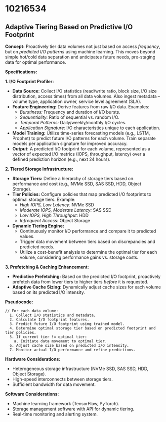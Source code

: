# 10216534

## Adaptive Tiering Based on Predictive I/O Footprint

**Concept:** Proactively tier data volumes not just based on access *frequency*, but on *predicted I/O patterns* using machine learning. This moves beyond simple hot/cold data separation and anticipates future needs, pre-staging data for optimal performance.

**Specifications:**

**1. I/O Footprint Profiler:**

*   **Data Source:** Collect I/O statistics (read/write ratio, block size, I/O size distribution, access times) from all data volumes. Also ingest metadata – volume type, application owner, service level agreement (SLA).
*   **Feature Engineering:** Derive features from raw I/O data. Examples:
    *   *Burstiness:* Frequency and duration of I/O bursts.
    *   *Sequentiality:* Ratio of sequential vs. random I/O.
    *   *Temporal Patterns:*  Daily/weekly/monthly I/O cycles.
    *   *Application Signature:* I/O characteristics unique to each application.
*   **Model Training:** Utilize time-series forecasting models (e.g., LSTM, Prophet) to predict future I/O patterns for each volume. Train separate models per application signature for improved accuracy.
*   **Output:**  A predicted I/O footprint for each volume, represented as a vector of expected I/O metrics (IOPS, throughput, latency) over a defined prediction horizon (e.g., next 24 hours).

**2. Tiered Storage Infrastructure:**

*   **Storage Tiers:** Define a hierarchy of storage tiers based on performance and cost (e.g., NVMe SSD, SAS SSD, HDD, Object Storage).
*   **Tier Policies:**  Configure policies that map predicted I/O footprints to optimal storage tiers. Example:
    *   *High IOPS, Low Latency:*  NVMe SSD
    *   *Moderate IOPS, Moderate Latency:* SAS SSD
    *   *Low IOPS, High Throughput:* HDD
    *   *Infrequent Access:* Object Storage
*   **Dynamic Tiering Engine:**
    *   Continuously monitor I/O performance and compare it to predicted values.
    *   Trigger data movement between tiers based on discrepancies and predicted needs.
    *   Utilize a cost-benefit analysis to determine the optimal tier for each volume, considering performance gains vs. storage costs.

**3.  Prefetching & Caching Enhancement:**

*   **Predictive Prefetching:**  Based on the predicted I/O footprint, proactively prefetch data from lower tiers to higher tiers *before* it is requested.
*   **Adaptive Cache Sizing:**  Dynamically adjust cache sizes for each volume based on its predicted I/O intensity.

**Pseudocode:**

```
// For each data volume:
  1. Collect I/O statistics and metadata.
  2. Calculate I/O footprint features.
  3. Predict future I/O footprint using trained model.
  4. Determine optimal storage tier based on predicted footprint and tier policies.
  5. If current tier != optimal tier:
    a. Initiate data movement to optimal tier.
  6. Adjust cache size based on predicted I/O intensity.
  7. Monitor actual I/O performance and refine predictions.
```

**Hardware Considerations:**

*   Heterogeneous storage infrastructure (NVMe SSD, SAS SSD, HDD, Object Storage).
*   High-speed interconnects between storage tiers.
*   Sufficient bandwidth for data movement.

**Software Considerations:**

*   Machine learning framework (TensorFlow, PyTorch).
*   Storage management software with API for dynamic tiering.
*   Real-time monitoring and alerting system.